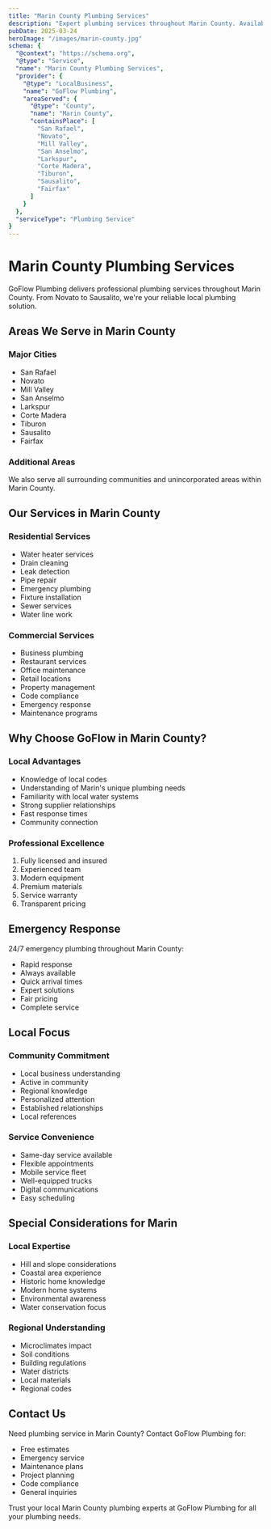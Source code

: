 ```yaml
---
title: "Marin County Plumbing Services"
description: "Expert plumbing services throughout Marin County. Available 24/7 for all your residential and commercial plumbing needs."
pubDate: 2025-03-24
heroImage: "/images/marin-county.jpg"
schema: {
  "@context": "https://schema.org",
  "@type": "Service",
  "name": "Marin County Plumbing Services",
  "provider": {
    "@type": "LocalBusiness",
    "name": "GoFlow Plumbing",
    "areaServed": {
      "@type": "County",
      "name": "Marin County",
      "containsPlace": [
        "San Rafael",
        "Novato",
        "Mill Valley",
        "San Anselmo",
        "Larkspur",
        "Corte Madera",
        "Tiburon",
        "Sausalito",
        "Fairfax"
      ]
    }
  },
  "serviceType": "Plumbing Service"
}
---
```


# Marin County Plumbing Services

GoFlow Plumbing delivers professional plumbing services throughout Marin County. From Novato to Sausalito, we're your reliable local plumbing solution.

## Areas We Serve in Marin County

### Major Cities
- San Rafael
- Novato
- Mill Valley
- San Anselmo
- Larkspur
- Corte Madera
- Tiburon
- Sausalito
- Fairfax

### Additional Areas
We also serve all surrounding communities and unincorporated areas within Marin County.

## Our Services in Marin County

### Residential Services
- Water heater services
- Drain cleaning
- Leak detection
- Pipe repair
- Emergency plumbing
- Fixture installation
- Sewer services
- Water line work

### Commercial Services
- Business plumbing
- Restaurant services
- Office maintenance
- Retail locations
- Property management
- Code compliance
- Emergency response
- Maintenance programs

## Why Choose GoFlow in Marin County?

### Local Advantages
- Knowledge of local codes
- Understanding of Marin's unique plumbing needs
- Familiarity with local water systems
- Strong supplier relationships
- Fast response times
- Community connection

### Professional Excellence
1. Fully licensed and insured
2. Experienced team
3. Modern equipment
4. Premium materials
5. Service warranty
6. Transparent pricing

## Emergency Response

24/7 emergency plumbing throughout Marin County:
- Rapid response
- Always available
- Quick arrival times
- Expert solutions
- Fair pricing
- Complete service

## Local Focus

### Community Commitment
- Local business understanding
- Active in community
- Regional knowledge
- Personalized attention
- Established relationships
- Local references

### Service Convenience
- Same-day service available
- Flexible appointments
- Mobile service fleet
- Well-equipped trucks
- Digital communications
- Easy scheduling

## Special Considerations for Marin

### Local Expertise
- Hill and slope considerations
- Coastal area experience
- Historic home knowledge
- Modern home systems
- Environmental awareness
- Water conservation focus

### Regional Understanding
- Microclimates impact
- Soil conditions
- Building regulations
- Water districts
- Local materials
- Regional codes

## Contact Us

Need plumbing service in Marin County? Contact GoFlow Plumbing for:
- Free estimates
- Emergency service
- Maintenance plans
- Project planning
- Code compliance
- General inquiries

Trust your local Marin County plumbing experts at GoFlow Plumbing for all your plumbing needs.
